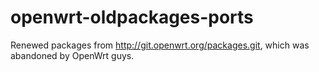 # openwrt-oldpackages-ports
Renewed packages from http://git.openwrt.org/packages.git, which was abandoned by OpenWrt guys.
